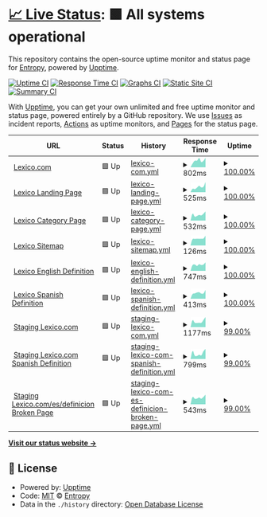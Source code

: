 # [📈 Live Status](https://entropyhub.github.io/upptime): <!--live status--> **🟩 All systems operational**

This repository contains the open-source uptime monitor and status page for [Entropy](entropy.works), powered by [Upptime](https://github.com/upptime/upptime).

[![Uptime CI](https://github.com/entropyhub/upptime/workflows/Uptime%20CI/badge.svg)](https://github.com/entropyhub/upptime/actions?query=workflow%3A%22Uptime+CI%22)
[![Response Time CI](https://github.com/entropyhub/upptime/workflows/Response%20Time%20CI/badge.svg)](https://github.com/entropyhub/upptime/actions?query=workflow%3A%22Response+Time+CI%22)
[![Graphs CI](https://github.com/entropyhub/upptime/workflows/Graphs%20CI/badge.svg)](https://github.com/entropyhub/upptime/actions?query=workflow%3A%22Graphs+CI%22)
[![Static Site CI](https://github.com/entropyhub/upptime/workflows/Static%20Site%20CI/badge.svg)](https://github.com/entropyhub/upptime/actions?query=workflow%3A%22Static+Site+CI%22)
[![Summary CI](https://github.com/entropyhub/upptime/workflows/Summary%20CI/badge.svg)](https://github.com/entropyhub/upptime/actions?query=workflow%3A%22Summary+CI%22)

With [Upptime](https://upptime.js.org), you can get your own unlimited and free uptime monitor and status page, powered entirely by a GitHub repository. We use [Issues](https://github.com/entropyhub/upptime/issues) as incident reports, [Actions](https://github.com/entropyhub/upptime/actions) as uptime monitors, and [Pages](https://entropyhub.github.io/upptime) for the status page.

<!--start: status pages-->
<!-- This summary is generated by Upptime (https://github.com/upptime/upptime) -->
<!-- Do not edit this manually, your changes will be overwritten -->
<!-- prettier-ignore -->
| URL | Status | History | Response Time | Uptime |
| --- | ------ | ------- | ------------- | ------ |
| <img alt="" src="https://favicons.githubusercontent.com/www.lexico.com" height="13"> [Lexico.com](https://www.lexico.com) | 🟩 Up | [lexico-com.yml](https://github.com/entropyhub/upptime/commits/HEAD/history/lexico-com.yml) | <details><summary><img alt="Response time graph" src="./graphs/lexico-com/response-time-week.png" height="20"> 802ms</summary><br><a href="https://entropyhub.github.io/upptime/history/lexico-com"><img alt="Response time 797" src="https://img.shields.io/endpoint?url=https%3A%2F%2Fraw.githubusercontent.com%2Fentropyhub%2Fupptime%2FHEAD%2Fapi%2Flexico-com%2Fresponse-time.json"></a><br><a href="https://entropyhub.github.io/upptime/history/lexico-com"><img alt="24-hour response time 1119" src="https://img.shields.io/endpoint?url=https%3A%2F%2Fraw.githubusercontent.com%2Fentropyhub%2Fupptime%2FHEAD%2Fapi%2Flexico-com%2Fresponse-time-day.json"></a><br><a href="https://entropyhub.github.io/upptime/history/lexico-com"><img alt="7-day response time 802" src="https://img.shields.io/endpoint?url=https%3A%2F%2Fraw.githubusercontent.com%2Fentropyhub%2Fupptime%2FHEAD%2Fapi%2Flexico-com%2Fresponse-time-week.json"></a><br><a href="https://entropyhub.github.io/upptime/history/lexico-com"><img alt="30-day response time 749" src="https://img.shields.io/endpoint?url=https%3A%2F%2Fraw.githubusercontent.com%2Fentropyhub%2Fupptime%2FHEAD%2Fapi%2Flexico-com%2Fresponse-time-month.json"></a><br><a href="https://entropyhub.github.io/upptime/history/lexico-com"><img alt="1-year response time 797" src="https://img.shields.io/endpoint?url=https%3A%2F%2Fraw.githubusercontent.com%2Fentropyhub%2Fupptime%2FHEAD%2Fapi%2Flexico-com%2Fresponse-time-year.json"></a></details> | <details><summary><a href="https://entropyhub.github.io/upptime/history/lexico-com">100.00%</a></summary><a href="https://entropyhub.github.io/upptime/history/lexico-com"><img alt="All-time uptime 100.00%" src="https://img.shields.io/endpoint?url=https%3A%2F%2Fraw.githubusercontent.com%2Fentropyhub%2Fupptime%2FHEAD%2Fapi%2Flexico-com%2Fuptime.json"></a><br><a href="https://entropyhub.github.io/upptime/history/lexico-com"><img alt="24-hour uptime 100.00%" src="https://img.shields.io/endpoint?url=https%3A%2F%2Fraw.githubusercontent.com%2Fentropyhub%2Fupptime%2FHEAD%2Fapi%2Flexico-com%2Fuptime-day.json"></a><br><a href="https://entropyhub.github.io/upptime/history/lexico-com"><img alt="7-day uptime 100.00%" src="https://img.shields.io/endpoint?url=https%3A%2F%2Fraw.githubusercontent.com%2Fentropyhub%2Fupptime%2FHEAD%2Fapi%2Flexico-com%2Fuptime-week.json"></a><br><a href="https://entropyhub.github.io/upptime/history/lexico-com"><img alt="30-day uptime 100.00%" src="https://img.shields.io/endpoint?url=https%3A%2F%2Fraw.githubusercontent.com%2Fentropyhub%2Fupptime%2FHEAD%2Fapi%2Flexico-com%2Fuptime-month.json"></a><br><a href="https://entropyhub.github.io/upptime/history/lexico-com"><img alt="1-year uptime 100.00%" src="https://img.shields.io/endpoint?url=https%3A%2F%2Fraw.githubusercontent.com%2Fentropyhub%2Fupptime%2FHEAD%2Fapi%2Flexico-com%2Fuptime-year.json"></a></details>
| <img alt="" src="https://favicons.githubusercontent.com/www.lexico.com" height="13"> [Lexico Landing Page](https://www.lexico.com/about) | 🟩 Up | [lexico-landing-page.yml](https://github.com/entropyhub/upptime/commits/HEAD/history/lexico-landing-page.yml) | <details><summary><img alt="Response time graph" src="./graphs/lexico-landing-page/response-time-week.png" height="20"> 525ms</summary><br><a href="https://entropyhub.github.io/upptime/history/lexico-landing-page"><img alt="Response time 554" src="https://img.shields.io/endpoint?url=https%3A%2F%2Fraw.githubusercontent.com%2Fentropyhub%2Fupptime%2FHEAD%2Fapi%2Flexico-landing-page%2Fresponse-time.json"></a><br><a href="https://entropyhub.github.io/upptime/history/lexico-landing-page"><img alt="24-hour response time 992" src="https://img.shields.io/endpoint?url=https%3A%2F%2Fraw.githubusercontent.com%2Fentropyhub%2Fupptime%2FHEAD%2Fapi%2Flexico-landing-page%2Fresponse-time-day.json"></a><br><a href="https://entropyhub.github.io/upptime/history/lexico-landing-page"><img alt="7-day response time 525" src="https://img.shields.io/endpoint?url=https%3A%2F%2Fraw.githubusercontent.com%2Fentropyhub%2Fupptime%2FHEAD%2Fapi%2Flexico-landing-page%2Fresponse-time-week.json"></a><br><a href="https://entropyhub.github.io/upptime/history/lexico-landing-page"><img alt="30-day response time 480" src="https://img.shields.io/endpoint?url=https%3A%2F%2Fraw.githubusercontent.com%2Fentropyhub%2Fupptime%2FHEAD%2Fapi%2Flexico-landing-page%2Fresponse-time-month.json"></a><br><a href="https://entropyhub.github.io/upptime/history/lexico-landing-page"><img alt="1-year response time 554" src="https://img.shields.io/endpoint?url=https%3A%2F%2Fraw.githubusercontent.com%2Fentropyhub%2Fupptime%2FHEAD%2Fapi%2Flexico-landing-page%2Fresponse-time-year.json"></a></details> | <details><summary><a href="https://entropyhub.github.io/upptime/history/lexico-landing-page">100.00%</a></summary><a href="https://entropyhub.github.io/upptime/history/lexico-landing-page"><img alt="All-time uptime 100.00%" src="https://img.shields.io/endpoint?url=https%3A%2F%2Fraw.githubusercontent.com%2Fentropyhub%2Fupptime%2FHEAD%2Fapi%2Flexico-landing-page%2Fuptime.json"></a><br><a href="https://entropyhub.github.io/upptime/history/lexico-landing-page"><img alt="24-hour uptime 100.00%" src="https://img.shields.io/endpoint?url=https%3A%2F%2Fraw.githubusercontent.com%2Fentropyhub%2Fupptime%2FHEAD%2Fapi%2Flexico-landing-page%2Fuptime-day.json"></a><br><a href="https://entropyhub.github.io/upptime/history/lexico-landing-page"><img alt="7-day uptime 100.00%" src="https://img.shields.io/endpoint?url=https%3A%2F%2Fraw.githubusercontent.com%2Fentropyhub%2Fupptime%2FHEAD%2Fapi%2Flexico-landing-page%2Fuptime-week.json"></a><br><a href="https://entropyhub.github.io/upptime/history/lexico-landing-page"><img alt="30-day uptime 100.00%" src="https://img.shields.io/endpoint?url=https%3A%2F%2Fraw.githubusercontent.com%2Fentropyhub%2Fupptime%2FHEAD%2Fapi%2Flexico-landing-page%2Fuptime-month.json"></a><br><a href="https://entropyhub.github.io/upptime/history/lexico-landing-page"><img alt="1-year uptime 100.00%" src="https://img.shields.io/endpoint?url=https%3A%2F%2Fraw.githubusercontent.com%2Fentropyhub%2Fupptime%2FHEAD%2Fapi%2Flexico-landing-page%2Fuptime-year.json"></a></details>
| <img alt="" src="https://favicons.githubusercontent.com/www.lexico.com" height="13"> [Lexico Category Page](https://www.lexico.com/grammar) | 🟩 Up | [lexico-category-page.yml](https://github.com/entropyhub/upptime/commits/HEAD/history/lexico-category-page.yml) | <details><summary><img alt="Response time graph" src="./graphs/lexico-category-page/response-time-week.png" height="20"> 532ms</summary><br><a href="https://entropyhub.github.io/upptime/history/lexico-category-page"><img alt="Response time 511" src="https://img.shields.io/endpoint?url=https%3A%2F%2Fraw.githubusercontent.com%2Fentropyhub%2Fupptime%2FHEAD%2Fapi%2Flexico-category-page%2Fresponse-time.json"></a><br><a href="https://entropyhub.github.io/upptime/history/lexico-category-page"><img alt="24-hour response time 811" src="https://img.shields.io/endpoint?url=https%3A%2F%2Fraw.githubusercontent.com%2Fentropyhub%2Fupptime%2FHEAD%2Fapi%2Flexico-category-page%2Fresponse-time-day.json"></a><br><a href="https://entropyhub.github.io/upptime/history/lexico-category-page"><img alt="7-day response time 532" src="https://img.shields.io/endpoint?url=https%3A%2F%2Fraw.githubusercontent.com%2Fentropyhub%2Fupptime%2FHEAD%2Fapi%2Flexico-category-page%2Fresponse-time-week.json"></a><br><a href="https://entropyhub.github.io/upptime/history/lexico-category-page"><img alt="30-day response time 511" src="https://img.shields.io/endpoint?url=https%3A%2F%2Fraw.githubusercontent.com%2Fentropyhub%2Fupptime%2FHEAD%2Fapi%2Flexico-category-page%2Fresponse-time-month.json"></a><br><a href="https://entropyhub.github.io/upptime/history/lexico-category-page"><img alt="1-year response time 511" src="https://img.shields.io/endpoint?url=https%3A%2F%2Fraw.githubusercontent.com%2Fentropyhub%2Fupptime%2FHEAD%2Fapi%2Flexico-category-page%2Fresponse-time-year.json"></a></details> | <details><summary><a href="https://entropyhub.github.io/upptime/history/lexico-category-page">100.00%</a></summary><a href="https://entropyhub.github.io/upptime/history/lexico-category-page"><img alt="All-time uptime 100.00%" src="https://img.shields.io/endpoint?url=https%3A%2F%2Fraw.githubusercontent.com%2Fentropyhub%2Fupptime%2FHEAD%2Fapi%2Flexico-category-page%2Fuptime.json"></a><br><a href="https://entropyhub.github.io/upptime/history/lexico-category-page"><img alt="24-hour uptime 100.00%" src="https://img.shields.io/endpoint?url=https%3A%2F%2Fraw.githubusercontent.com%2Fentropyhub%2Fupptime%2FHEAD%2Fapi%2Flexico-category-page%2Fuptime-day.json"></a><br><a href="https://entropyhub.github.io/upptime/history/lexico-category-page"><img alt="7-day uptime 100.00%" src="https://img.shields.io/endpoint?url=https%3A%2F%2Fraw.githubusercontent.com%2Fentropyhub%2Fupptime%2FHEAD%2Fapi%2Flexico-category-page%2Fuptime-week.json"></a><br><a href="https://entropyhub.github.io/upptime/history/lexico-category-page"><img alt="30-day uptime 100.00%" src="https://img.shields.io/endpoint?url=https%3A%2F%2Fraw.githubusercontent.com%2Fentropyhub%2Fupptime%2FHEAD%2Fapi%2Flexico-category-page%2Fuptime-month.json"></a><br><a href="https://entropyhub.github.io/upptime/history/lexico-category-page"><img alt="1-year uptime 100.00%" src="https://img.shields.io/endpoint?url=https%3A%2F%2Fraw.githubusercontent.com%2Fentropyhub%2Fupptime%2FHEAD%2Fapi%2Flexico-category-page%2Fuptime-year.json"></a></details>
| <img alt="" src="https://favicons.githubusercontent.com/www.lexico.com" height="13"> [Lexico Sitemap](https://www.lexico.com/sitemap) | 🟩 Up | [lexico-sitemap.yml](https://github.com/entropyhub/upptime/commits/HEAD/history/lexico-sitemap.yml) | <details><summary><img alt="Response time graph" src="./graphs/lexico-sitemap/response-time-week.png" height="20"> 126ms</summary><br><a href="https://entropyhub.github.io/upptime/history/lexico-sitemap"><img alt="Response time 193" src="https://img.shields.io/endpoint?url=https%3A%2F%2Fraw.githubusercontent.com%2Fentropyhub%2Fupptime%2FHEAD%2Fapi%2Flexico-sitemap%2Fresponse-time.json"></a><br><a href="https://entropyhub.github.io/upptime/history/lexico-sitemap"><img alt="24-hour response time 174" src="https://img.shields.io/endpoint?url=https%3A%2F%2Fraw.githubusercontent.com%2Fentropyhub%2Fupptime%2FHEAD%2Fapi%2Flexico-sitemap%2Fresponse-time-day.json"></a><br><a href="https://entropyhub.github.io/upptime/history/lexico-sitemap"><img alt="7-day response time 126" src="https://img.shields.io/endpoint?url=https%3A%2F%2Fraw.githubusercontent.com%2Fentropyhub%2Fupptime%2FHEAD%2Fapi%2Flexico-sitemap%2Fresponse-time-week.json"></a><br><a href="https://entropyhub.github.io/upptime/history/lexico-sitemap"><img alt="30-day response time 229" src="https://img.shields.io/endpoint?url=https%3A%2F%2Fraw.githubusercontent.com%2Fentropyhub%2Fupptime%2FHEAD%2Fapi%2Flexico-sitemap%2Fresponse-time-month.json"></a><br><a href="https://entropyhub.github.io/upptime/history/lexico-sitemap"><img alt="1-year response time 193" src="https://img.shields.io/endpoint?url=https%3A%2F%2Fraw.githubusercontent.com%2Fentropyhub%2Fupptime%2FHEAD%2Fapi%2Flexico-sitemap%2Fresponse-time-year.json"></a></details> | <details><summary><a href="https://entropyhub.github.io/upptime/history/lexico-sitemap">100.00%</a></summary><a href="https://entropyhub.github.io/upptime/history/lexico-sitemap"><img alt="All-time uptime 100.00%" src="https://img.shields.io/endpoint?url=https%3A%2F%2Fraw.githubusercontent.com%2Fentropyhub%2Fupptime%2FHEAD%2Fapi%2Flexico-sitemap%2Fuptime.json"></a><br><a href="https://entropyhub.github.io/upptime/history/lexico-sitemap"><img alt="24-hour uptime 100.00%" src="https://img.shields.io/endpoint?url=https%3A%2F%2Fraw.githubusercontent.com%2Fentropyhub%2Fupptime%2FHEAD%2Fapi%2Flexico-sitemap%2Fuptime-day.json"></a><br><a href="https://entropyhub.github.io/upptime/history/lexico-sitemap"><img alt="7-day uptime 100.00%" src="https://img.shields.io/endpoint?url=https%3A%2F%2Fraw.githubusercontent.com%2Fentropyhub%2Fupptime%2FHEAD%2Fapi%2Flexico-sitemap%2Fuptime-week.json"></a><br><a href="https://entropyhub.github.io/upptime/history/lexico-sitemap"><img alt="30-day uptime 100.00%" src="https://img.shields.io/endpoint?url=https%3A%2F%2Fraw.githubusercontent.com%2Fentropyhub%2Fupptime%2FHEAD%2Fapi%2Flexico-sitemap%2Fuptime-month.json"></a><br><a href="https://entropyhub.github.io/upptime/history/lexico-sitemap"><img alt="1-year uptime 100.00%" src="https://img.shields.io/endpoint?url=https%3A%2F%2Fraw.githubusercontent.com%2Fentropyhub%2Fupptime%2FHEAD%2Fapi%2Flexico-sitemap%2Fuptime-year.json"></a></details>
| <img alt="" src="https://favicons.githubusercontent.com/www.lexico.com" height="13"> [Lexico English Definition](https://www.lexico.com/definition/bank) | 🟩 Up | [lexico-english-definition.yml](https://github.com/entropyhub/upptime/commits/HEAD/history/lexico-english-definition.yml) | <details><summary><img alt="Response time graph" src="./graphs/lexico-english-definition/response-time-week.png" height="20"> 747ms</summary><br><a href="https://entropyhub.github.io/upptime/history/lexico-english-definition"><img alt="Response time 924" src="https://img.shields.io/endpoint?url=https%3A%2F%2Fraw.githubusercontent.com%2Fentropyhub%2Fupptime%2FHEAD%2Fapi%2Flexico-english-definition%2Fresponse-time.json"></a><br><a href="https://entropyhub.github.io/upptime/history/lexico-english-definition"><img alt="24-hour response time 1003" src="https://img.shields.io/endpoint?url=https%3A%2F%2Fraw.githubusercontent.com%2Fentropyhub%2Fupptime%2FHEAD%2Fapi%2Flexico-english-definition%2Fresponse-time-day.json"></a><br><a href="https://entropyhub.github.io/upptime/history/lexico-english-definition"><img alt="7-day response time 747" src="https://img.shields.io/endpoint?url=https%3A%2F%2Fraw.githubusercontent.com%2Fentropyhub%2Fupptime%2FHEAD%2Fapi%2Flexico-english-definition%2Fresponse-time-week.json"></a><br><a href="https://entropyhub.github.io/upptime/history/lexico-english-definition"><img alt="30-day response time 835" src="https://img.shields.io/endpoint?url=https%3A%2F%2Fraw.githubusercontent.com%2Fentropyhub%2Fupptime%2FHEAD%2Fapi%2Flexico-english-definition%2Fresponse-time-month.json"></a><br><a href="https://entropyhub.github.io/upptime/history/lexico-english-definition"><img alt="1-year response time 924" src="https://img.shields.io/endpoint?url=https%3A%2F%2Fraw.githubusercontent.com%2Fentropyhub%2Fupptime%2FHEAD%2Fapi%2Flexico-english-definition%2Fresponse-time-year.json"></a></details> | <details><summary><a href="https://entropyhub.github.io/upptime/history/lexico-english-definition">100.00%</a></summary><a href="https://entropyhub.github.io/upptime/history/lexico-english-definition"><img alt="All-time uptime 100.00%" src="https://img.shields.io/endpoint?url=https%3A%2F%2Fraw.githubusercontent.com%2Fentropyhub%2Fupptime%2FHEAD%2Fapi%2Flexico-english-definition%2Fuptime.json"></a><br><a href="https://entropyhub.github.io/upptime/history/lexico-english-definition"><img alt="24-hour uptime 100.00%" src="https://img.shields.io/endpoint?url=https%3A%2F%2Fraw.githubusercontent.com%2Fentropyhub%2Fupptime%2FHEAD%2Fapi%2Flexico-english-definition%2Fuptime-day.json"></a><br><a href="https://entropyhub.github.io/upptime/history/lexico-english-definition"><img alt="7-day uptime 100.00%" src="https://img.shields.io/endpoint?url=https%3A%2F%2Fraw.githubusercontent.com%2Fentropyhub%2Fupptime%2FHEAD%2Fapi%2Flexico-english-definition%2Fuptime-week.json"></a><br><a href="https://entropyhub.github.io/upptime/history/lexico-english-definition"><img alt="30-day uptime 100.00%" src="https://img.shields.io/endpoint?url=https%3A%2F%2Fraw.githubusercontent.com%2Fentropyhub%2Fupptime%2FHEAD%2Fapi%2Flexico-english-definition%2Fuptime-month.json"></a><br><a href="https://entropyhub.github.io/upptime/history/lexico-english-definition"><img alt="1-year uptime 100.00%" src="https://img.shields.io/endpoint?url=https%3A%2F%2Fraw.githubusercontent.com%2Fentropyhub%2Fupptime%2FHEAD%2Fapi%2Flexico-english-definition%2Fuptime-year.json"></a></details>
| <img alt="" src="https://favicons.githubusercontent.com/www.lexico.com" height="13"> [Lexico Spanish Definition](https://www.lexico.com/es/definicion/agua) | 🟩 Up | [lexico-spanish-definition.yml](https://github.com/entropyhub/upptime/commits/HEAD/history/lexico-spanish-definition.yml) | <details><summary><img alt="Response time graph" src="./graphs/lexico-spanish-definition/response-time-week.png" height="20"> 413ms</summary><br><a href="https://entropyhub.github.io/upptime/history/lexico-spanish-definition"><img alt="Response time 630" src="https://img.shields.io/endpoint?url=https%3A%2F%2Fraw.githubusercontent.com%2Fentropyhub%2Fupptime%2FHEAD%2Fapi%2Flexico-spanish-definition%2Fresponse-time.json"></a><br><a href="https://entropyhub.github.io/upptime/history/lexico-spanish-definition"><img alt="24-hour response time 602" src="https://img.shields.io/endpoint?url=https%3A%2F%2Fraw.githubusercontent.com%2Fentropyhub%2Fupptime%2FHEAD%2Fapi%2Flexico-spanish-definition%2Fresponse-time-day.json"></a><br><a href="https://entropyhub.github.io/upptime/history/lexico-spanish-definition"><img alt="7-day response time 413" src="https://img.shields.io/endpoint?url=https%3A%2F%2Fraw.githubusercontent.com%2Fentropyhub%2Fupptime%2FHEAD%2Fapi%2Flexico-spanish-definition%2Fresponse-time-week.json"></a><br><a href="https://entropyhub.github.io/upptime/history/lexico-spanish-definition"><img alt="30-day response time 502" src="https://img.shields.io/endpoint?url=https%3A%2F%2Fraw.githubusercontent.com%2Fentropyhub%2Fupptime%2FHEAD%2Fapi%2Flexico-spanish-definition%2Fresponse-time-month.json"></a><br><a href="https://entropyhub.github.io/upptime/history/lexico-spanish-definition"><img alt="1-year response time 630" src="https://img.shields.io/endpoint?url=https%3A%2F%2Fraw.githubusercontent.com%2Fentropyhub%2Fupptime%2FHEAD%2Fapi%2Flexico-spanish-definition%2Fresponse-time-year.json"></a></details> | <details><summary><a href="https://entropyhub.github.io/upptime/history/lexico-spanish-definition">100.00%</a></summary><a href="https://entropyhub.github.io/upptime/history/lexico-spanish-definition"><img alt="All-time uptime 100.00%" src="https://img.shields.io/endpoint?url=https%3A%2F%2Fraw.githubusercontent.com%2Fentropyhub%2Fupptime%2FHEAD%2Fapi%2Flexico-spanish-definition%2Fuptime.json"></a><br><a href="https://entropyhub.github.io/upptime/history/lexico-spanish-definition"><img alt="24-hour uptime 100.00%" src="https://img.shields.io/endpoint?url=https%3A%2F%2Fraw.githubusercontent.com%2Fentropyhub%2Fupptime%2FHEAD%2Fapi%2Flexico-spanish-definition%2Fuptime-day.json"></a><br><a href="https://entropyhub.github.io/upptime/history/lexico-spanish-definition"><img alt="7-day uptime 100.00%" src="https://img.shields.io/endpoint?url=https%3A%2F%2Fraw.githubusercontent.com%2Fentropyhub%2Fupptime%2FHEAD%2Fapi%2Flexico-spanish-definition%2Fuptime-week.json"></a><br><a href="https://entropyhub.github.io/upptime/history/lexico-spanish-definition"><img alt="30-day uptime 100.00%" src="https://img.shields.io/endpoint?url=https%3A%2F%2Fraw.githubusercontent.com%2Fentropyhub%2Fupptime%2FHEAD%2Fapi%2Flexico-spanish-definition%2Fuptime-month.json"></a><br><a href="https://entropyhub.github.io/upptime/history/lexico-spanish-definition"><img alt="1-year uptime 100.00%" src="https://img.shields.io/endpoint?url=https%3A%2F%2Fraw.githubusercontent.com%2Fentropyhub%2Fupptime%2FHEAD%2Fapi%2Flexico-spanish-definition%2Fuptime-year.json"></a></details>
| <img alt="" src="https://favicons.githubusercontent.com/staging.lexico.com" height="13"> [Staging Lexico.com](https://staging.lexico.com) | 🟩 Up | [staging-lexico-com.yml](https://github.com/entropyhub/upptime/commits/HEAD/history/staging-lexico-com.yml) | <details><summary><img alt="Response time graph" src="./graphs/staging-lexico-com/response-time-week.png" height="20"> 1177ms</summary><br><a href="https://entropyhub.github.io/upptime/history/staging-lexico-com"><img alt="Response time 1245" src="https://img.shields.io/endpoint?url=https%3A%2F%2Fraw.githubusercontent.com%2Fentropyhub%2Fupptime%2FHEAD%2Fapi%2Fstaging-lexico-com%2Fresponse-time.json"></a><br><a href="https://entropyhub.github.io/upptime/history/staging-lexico-com"><img alt="24-hour response time 1379" src="https://img.shields.io/endpoint?url=https%3A%2F%2Fraw.githubusercontent.com%2Fentropyhub%2Fupptime%2FHEAD%2Fapi%2Fstaging-lexico-com%2Fresponse-time-day.json"></a><br><a href="https://entropyhub.github.io/upptime/history/staging-lexico-com"><img alt="7-day response time 1177" src="https://img.shields.io/endpoint?url=https%3A%2F%2Fraw.githubusercontent.com%2Fentropyhub%2Fupptime%2FHEAD%2Fapi%2Fstaging-lexico-com%2Fresponse-time-week.json"></a><br><a href="https://entropyhub.github.io/upptime/history/staging-lexico-com"><img alt="30-day response time 1170" src="https://img.shields.io/endpoint?url=https%3A%2F%2Fraw.githubusercontent.com%2Fentropyhub%2Fupptime%2FHEAD%2Fapi%2Fstaging-lexico-com%2Fresponse-time-month.json"></a><br><a href="https://entropyhub.github.io/upptime/history/staging-lexico-com"><img alt="1-year response time 1245" src="https://img.shields.io/endpoint?url=https%3A%2F%2Fraw.githubusercontent.com%2Fentropyhub%2Fupptime%2FHEAD%2Fapi%2Fstaging-lexico-com%2Fresponse-time-year.json"></a></details> | <details><summary><a href="https://entropyhub.github.io/upptime/history/staging-lexico-com">99.00%</a></summary><a href="https://entropyhub.github.io/upptime/history/staging-lexico-com"><img alt="All-time uptime 99.94%" src="https://img.shields.io/endpoint?url=https%3A%2F%2Fraw.githubusercontent.com%2Fentropyhub%2Fupptime%2FHEAD%2Fapi%2Fstaging-lexico-com%2Fuptime.json"></a><br><a href="https://entropyhub.github.io/upptime/history/staging-lexico-com"><img alt="24-hour uptime 93.03%" src="https://img.shields.io/endpoint?url=https%3A%2F%2Fraw.githubusercontent.com%2Fentropyhub%2Fupptime%2FHEAD%2Fapi%2Fstaging-lexico-com%2Fuptime-day.json"></a><br><a href="https://entropyhub.github.io/upptime/history/staging-lexico-com"><img alt="7-day uptime 99.00%" src="https://img.shields.io/endpoint?url=https%3A%2F%2Fraw.githubusercontent.com%2Fentropyhub%2Fupptime%2FHEAD%2Fapi%2Fstaging-lexico-com%2Fuptime-week.json"></a><br><a href="https://entropyhub.github.io/upptime/history/staging-lexico-com"><img alt="30-day uptime 99.77%" src="https://img.shields.io/endpoint?url=https%3A%2F%2Fraw.githubusercontent.com%2Fentropyhub%2Fupptime%2FHEAD%2Fapi%2Fstaging-lexico-com%2Fuptime-month.json"></a><br><a href="https://entropyhub.github.io/upptime/history/staging-lexico-com"><img alt="1-year uptime 99.94%" src="https://img.shields.io/endpoint?url=https%3A%2F%2Fraw.githubusercontent.com%2Fentropyhub%2Fupptime%2FHEAD%2Fapi%2Fstaging-lexico-com%2Fuptime-year.json"></a></details>
| <img alt="" src="https://favicons.githubusercontent.com/staging.lexico.com" height="13"> [Staging Lexico.com Spanish Definition](https://staging.lexico.com/es/definicion/agua) | 🟩 Up | [staging-lexico-com-spanish-definition.yml](https://github.com/entropyhub/upptime/commits/HEAD/history/staging-lexico-com-spanish-definition.yml) | <details><summary><img alt="Response time graph" src="./graphs/staging-lexico-com-spanish-definition/response-time-week.png" height="20"> 799ms</summary><br><a href="https://entropyhub.github.io/upptime/history/staging-lexico-com-spanish-definition"><img alt="Response time 770" src="https://img.shields.io/endpoint?url=https%3A%2F%2Fraw.githubusercontent.com%2Fentropyhub%2Fupptime%2FHEAD%2Fapi%2Fstaging-lexico-com-spanish-definition%2Fresponse-time.json"></a><br><a href="https://entropyhub.github.io/upptime/history/staging-lexico-com-spanish-definition"><img alt="24-hour response time 954" src="https://img.shields.io/endpoint?url=https%3A%2F%2Fraw.githubusercontent.com%2Fentropyhub%2Fupptime%2FHEAD%2Fapi%2Fstaging-lexico-com-spanish-definition%2Fresponse-time-day.json"></a><br><a href="https://entropyhub.github.io/upptime/history/staging-lexico-com-spanish-definition"><img alt="7-day response time 799" src="https://img.shields.io/endpoint?url=https%3A%2F%2Fraw.githubusercontent.com%2Fentropyhub%2Fupptime%2FHEAD%2Fapi%2Fstaging-lexico-com-spanish-definition%2Fresponse-time-week.json"></a><br><a href="https://entropyhub.github.io/upptime/history/staging-lexico-com-spanish-definition"><img alt="30-day response time 717" src="https://img.shields.io/endpoint?url=https%3A%2F%2Fraw.githubusercontent.com%2Fentropyhub%2Fupptime%2FHEAD%2Fapi%2Fstaging-lexico-com-spanish-definition%2Fresponse-time-month.json"></a><br><a href="https://entropyhub.github.io/upptime/history/staging-lexico-com-spanish-definition"><img alt="1-year response time 770" src="https://img.shields.io/endpoint?url=https%3A%2F%2Fraw.githubusercontent.com%2Fentropyhub%2Fupptime%2FHEAD%2Fapi%2Fstaging-lexico-com-spanish-definition%2Fresponse-time-year.json"></a></details> | <details><summary><a href="https://entropyhub.github.io/upptime/history/staging-lexico-com-spanish-definition">99.00%</a></summary><a href="https://entropyhub.github.io/upptime/history/staging-lexico-com-spanish-definition"><img alt="All-time uptime 95.62%" src="https://img.shields.io/endpoint?url=https%3A%2F%2Fraw.githubusercontent.com%2Fentropyhub%2Fupptime%2FHEAD%2Fapi%2Fstaging-lexico-com-spanish-definition%2Fuptime.json"></a><br><a href="https://entropyhub.github.io/upptime/history/staging-lexico-com-spanish-definition"><img alt="24-hour uptime 93.03%" src="https://img.shields.io/endpoint?url=https%3A%2F%2Fraw.githubusercontent.com%2Fentropyhub%2Fupptime%2FHEAD%2Fapi%2Fstaging-lexico-com-spanish-definition%2Fuptime-day.json"></a><br><a href="https://entropyhub.github.io/upptime/history/staging-lexico-com-spanish-definition"><img alt="7-day uptime 99.00%" src="https://img.shields.io/endpoint?url=https%3A%2F%2Fraw.githubusercontent.com%2Fentropyhub%2Fupptime%2FHEAD%2Fapi%2Fstaging-lexico-com-spanish-definition%2Fuptime-week.json"></a><br><a href="https://entropyhub.github.io/upptime/history/staging-lexico-com-spanish-definition"><img alt="30-day uptime 99.77%" src="https://img.shields.io/endpoint?url=https%3A%2F%2Fraw.githubusercontent.com%2Fentropyhub%2Fupptime%2FHEAD%2Fapi%2Fstaging-lexico-com-spanish-definition%2Fuptime-month.json"></a><br><a href="https://entropyhub.github.io/upptime/history/staging-lexico-com-spanish-definition"><img alt="1-year uptime 95.62%" src="https://img.shields.io/endpoint?url=https%3A%2F%2Fraw.githubusercontent.com%2Fentropyhub%2Fupptime%2FHEAD%2Fapi%2Fstaging-lexico-com-spanish-definition%2Fuptime-year.json"></a></details>
| <img alt="" src="https://favicons.githubusercontent.com/staging.lexico.com" height="13"> [Staging Lexico.com/es/definicion Broken Page](https://staging.lexico.com/es/definicion) | 🟩 Up | [staging-lexico-com-es-definicion-broken-page.yml](https://github.com/entropyhub/upptime/commits/HEAD/history/staging-lexico-com-es-definicion-broken-page.yml) | <details><summary><img alt="Response time graph" src="./graphs/staging-lexico-com-es-definicion-broken-page/response-time-week.png" height="20"> 543ms</summary><br><a href="https://entropyhub.github.io/upptime/history/staging-lexico-com-es-definicion-broken-page"><img alt="Response time 587" src="https://img.shields.io/endpoint?url=https%3A%2F%2Fraw.githubusercontent.com%2Fentropyhub%2Fupptime%2FHEAD%2Fapi%2Fstaging-lexico-com-es-definicion-broken-page%2Fresponse-time.json"></a><br><a href="https://entropyhub.github.io/upptime/history/staging-lexico-com-es-definicion-broken-page"><img alt="24-hour response time 592" src="https://img.shields.io/endpoint?url=https%3A%2F%2Fraw.githubusercontent.com%2Fentropyhub%2Fupptime%2FHEAD%2Fapi%2Fstaging-lexico-com-es-definicion-broken-page%2Fresponse-time-day.json"></a><br><a href="https://entropyhub.github.io/upptime/history/staging-lexico-com-es-definicion-broken-page"><img alt="7-day response time 543" src="https://img.shields.io/endpoint?url=https%3A%2F%2Fraw.githubusercontent.com%2Fentropyhub%2Fupptime%2FHEAD%2Fapi%2Fstaging-lexico-com-es-definicion-broken-page%2Fresponse-time-week.json"></a><br><a href="https://entropyhub.github.io/upptime/history/staging-lexico-com-es-definicion-broken-page"><img alt="30-day response time 520" src="https://img.shields.io/endpoint?url=https%3A%2F%2Fraw.githubusercontent.com%2Fentropyhub%2Fupptime%2FHEAD%2Fapi%2Fstaging-lexico-com-es-definicion-broken-page%2Fresponse-time-month.json"></a><br><a href="https://entropyhub.github.io/upptime/history/staging-lexico-com-es-definicion-broken-page"><img alt="1-year response time 587" src="https://img.shields.io/endpoint?url=https%3A%2F%2Fraw.githubusercontent.com%2Fentropyhub%2Fupptime%2FHEAD%2Fapi%2Fstaging-lexico-com-es-definicion-broken-page%2Fresponse-time-year.json"></a></details> | <details><summary><a href="https://entropyhub.github.io/upptime/history/staging-lexico-com-es-definicion-broken-page">99.00%</a></summary><a href="https://entropyhub.github.io/upptime/history/staging-lexico-com-es-definicion-broken-page"><img alt="All-time uptime 99.90%" src="https://img.shields.io/endpoint?url=https%3A%2F%2Fraw.githubusercontent.com%2Fentropyhub%2Fupptime%2FHEAD%2Fapi%2Fstaging-lexico-com-es-definicion-broken-page%2Fuptime.json"></a><br><a href="https://entropyhub.github.io/upptime/history/staging-lexico-com-es-definicion-broken-page"><img alt="24-hour uptime 93.03%" src="https://img.shields.io/endpoint?url=https%3A%2F%2Fraw.githubusercontent.com%2Fentropyhub%2Fupptime%2FHEAD%2Fapi%2Fstaging-lexico-com-es-definicion-broken-page%2Fuptime-day.json"></a><br><a href="https://entropyhub.github.io/upptime/history/staging-lexico-com-es-definicion-broken-page"><img alt="7-day uptime 99.00%" src="https://img.shields.io/endpoint?url=https%3A%2F%2Fraw.githubusercontent.com%2Fentropyhub%2Fupptime%2FHEAD%2Fapi%2Fstaging-lexico-com-es-definicion-broken-page%2Fuptime-week.json"></a><br><a href="https://entropyhub.github.io/upptime/history/staging-lexico-com-es-definicion-broken-page"><img alt="30-day uptime 99.77%" src="https://img.shields.io/endpoint?url=https%3A%2F%2Fraw.githubusercontent.com%2Fentropyhub%2Fupptime%2FHEAD%2Fapi%2Fstaging-lexico-com-es-definicion-broken-page%2Fuptime-month.json"></a><br><a href="https://entropyhub.github.io/upptime/history/staging-lexico-com-es-definicion-broken-page"><img alt="1-year uptime 99.90%" src="https://img.shields.io/endpoint?url=https%3A%2F%2Fraw.githubusercontent.com%2Fentropyhub%2Fupptime%2FHEAD%2Fapi%2Fstaging-lexico-com-es-definicion-broken-page%2Fuptime-year.json"></a></details>

<!--end: status pages-->

[**Visit our status website →**](https://entropyhub.github.io/upptime)

## 📄 License

- Powered by: [Upptime](https://github.com/upptime/upptime)
- Code: [MIT](./LICENSE) © [Entropy](entropy.works)
- Data in the `./history` directory: [Open Database License](https://opendatacommons.org/licenses/odbl/1-0/)
